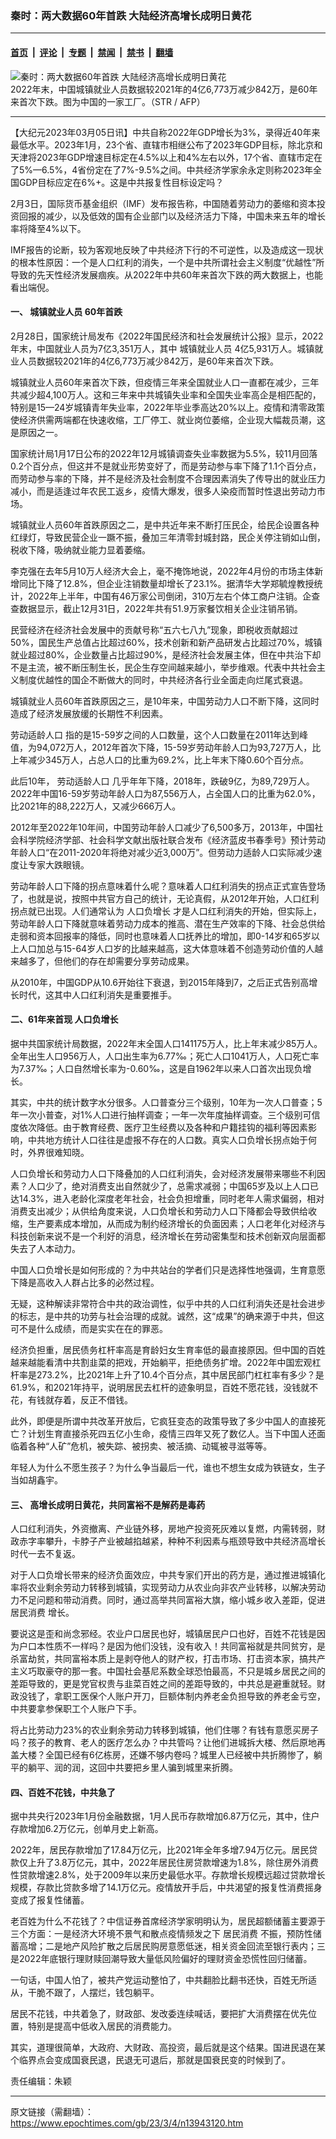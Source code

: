### 秦时：两大数据60年首跌 大陆经济高增长成明日黄花

---

#### [首页](../../../..?n13943120) &nbsp;|&nbsp; [评论](../../../../../epoch-comment?n13943120) &nbsp;|&nbsp; [专题](../../../../../epoch-special?n13943120) &nbsp;|&nbsp; [禁闻](../../../../../epoch-news?n13943120) &nbsp;|&nbsp; [禁书](../../../../../books?n13943120) &nbsp;|&nbsp; [翻墙](https://github.com/gfw-breaker/nogfw/blob/master/README.md?n13943120)


<div><img alt="秦时：两大数据60年首跌 大陆经济高增长成明日黄花" class="attachment-djy_600_400 size-djy_600_400 wp-post-image" src="https://i.epochtimes.com/assets/uploads/2022/07/id13781607-564956-600x400.jpg"/>
<div class="caption">
 2022年末，中国城镇就业人员数据较2021年的4亿6,773万减少842万，是60年来首次下跌。图为中国的一家工厂。（STR / AFP）
</div></div><hr/><div class="post_content" id="artbody" itemprop="articleBody">
 <!-- article content begin -->
 <p>
  【大纪元2023年03月05日讯】中共自称2022年GDP增长为3%，录得近40年来最低水平。2023年1月，23个省、直辖市相继公布了2023年GDP目标，除北京和天津将2023年GDP增速目标定在4.5%以上和4%左右以外，17个省、直辖市定在了5%—6.5%，4省份定在了7%-9.5%之间。中共经济学家余永定则称2023年全国GDP目标应定在6%+。这是中共报复性目标设定吗？
 </p>
 <p>
  2月3日，国际货币基金组织（IMF）发布报告称，中国随着劳动力的萎缩和资本投资回报的减少，以及低效的国有企业部门以及经济活力下降，中国未来五年的增长率将降至4%以下。
 </p>
 <p>
  IMF报告的论断，较为客观地反映了中共经济下行的不可逆性，以及造成这一现状的根本性原因：一个是人口红利的消失，一个是中共所谓社会主义制度“优越性”所导致的先天性经济发展痼疾。从2022年中共60年来首次下跌的两大数据上，也能看出端倪。
 </p>
 <h4>
  一、
  <ok href="https://www.epochtimes.com/gb/tag/%E5%9F%8E%E9%95%87%E5%B0%B1%E4%B8%9A%E4%BA%BA%E5%91%98.html">
   城镇就业人员
  </ok>
  60年首跌
 </h4>
 <p>
  2月28日，国家统计局发布《2022年国民经济和社会发展统计公报》显示，2022年末，中国就业人员为7亿3,351万人，其中
  <ok href="https://www.epochtimes.com/gb/tag/%E5%9F%8E%E9%95%87%E5%B0%B1%E4%B8%9A%E4%BA%BA%E5%91%98.html">
   城镇就业人员
  </ok>
  4亿5,931万人。城镇就业人员数据较2021年的4亿6,773万减少842万，是60年来首次下跌。
 </p>
 <p>
  城镇就业人员60年来首次下跌，但疫情三年来全国就业人口一直都在减少，三年共减少超4,100万人。这和三年来中共城镇失业率和全国失业率高企是相匹配的，特别是15—24岁城镇青年失业率，2022年毕业季高达20%以上。疫情和清零政策使经济供需两端都在快速收缩，工厂停工、就业岗位萎缩，企业现大幅裁员潮，这是原因之一。
 </p>
 <p>
  国家统计局1月17日公布的2022年12月城镇调查失业率数据为5.5%，较11月回落0.2个百分点，但这并不是就业形势变好了，而是劳动参与率下降了1.1个百分点，而劳动参与率的下降，并不是经济及社会制度不合理因素消失了传导出的就业压力减小，而是适逢过年农民工返乡，疫情大爆发，很多人染疫而暂时性退出劳动力市场。
 </p>
 <p>
  城镇就业人员60年首跌原因之二，是中共近年来不断打压民企，给民企设置各种红绿灯，导致民营企业一蹶不振，叠加三年清零封城封路，民企关停注销如山倒，税收下降，吸纳就业能力显着萎缩。
 </p>
 <p>
  李克强在去年5月10万人经济大会上，毫不掩饰地说，2022年4月份的市场主体新增同比下降了12.8%，但企业注销数量却增长了23.1%。据清华大学郑毓煌教授统计，2022年上半年，中国有46万家公司倒闭，310万左右个体工商户注销。企查查数据显示，截止12月31日，2022年共有51.9万家餐饮相关企业注销吊销。
 </p>
 <p>
  民营经济在经济社会发展中的贡献号称“五六七八九”现象，即税收贡献超过50%，国民生产总值占比超过60%，技术创新和新产品研发占比超过70%，城镇就业超过80%，企业数量占比超过90%，是经济社会发展主体，但在中共治下却不是主流，被不断压制生长，民企生存空间越来越小，举步维艰。代表中共社会主义制度优越性的国企不断做大的同时，中共经济各行业全面走向烂尾式衰退。
 </p>
 <p>
  城镇就业人员60年首跌原因之三，是10年来，中国劳动力人口不断下降，这同时造成了经济发展放缓的长期性不利因素。
 </p>
 <p>
  <ok href="https://www.epochtimes.com/gb/tag/%E5%8A%B3%E5%8A%A8%E9%80%82%E9%BE%84%E4%BA%BA%E5%8F%A3.html">
   劳动适龄人口
  </ok>
  指的是15-59岁之间的人口数量，这个人口数量在2011年达到峰值，为94,072万人，2012年首次下降，15-59岁劳动年龄人口为93,727万人，比上年减少345万人，占总人口的比重为69.2%，比上年末下降0.60个百分点。
 </p>
 <p>
  此后10年，
  <ok href="https://www.epochtimes.com/gb/tag/%E5%8A%B3%E5%8A%A8%E9%80%82%E9%BE%84%E4%BA%BA%E5%8F%A3.html">
   劳动适龄人口
  </ok>
  几乎年年下降，2018年，跌破9亿，为89,729万人。2022年中国16-59岁劳动年龄人口为87,556万人，占全国人口的比重为62.0%，比2021年的88,222万人，又减少666万人。
 </p>
 <p>
  2012年至2022年10年间，中国劳动年龄人口减少了6,500多万，2013年，中国社会科学院经济学部、社会科学文献出版社联合发布《经济蓝皮书春季号》预计劳动年龄人口“在2011-2020年将绝对减少近3,000万”。但劳动力适龄人口实际减少速度让专家大跌眼镜。
 </p>
 <p>
  劳动年龄人口下降的拐点意味着什么呢？意味着人口红利消失的拐点正式宣告登场了，也就是说，按照中共官方自己的统计，无论真假，从2012年开始，人口红利拐点就已出现。人们通常认为
  <ok href="https://www.epochtimes.com/gb/tag/%E4%BA%BA%E5%8F%A3%E8%B4%9F%E5%A2%9E%E9%95%BF.html">
   人口负增长
  </ok>
  才是人口红利消失的开始，但实际上，劳动年龄人口下降就意味着劳动力成本的推高、潜在生产效率的下降、社会总供给走弱和资本回报率的降低，同时也意味着人口抚养比的增加，即0-14岁和65岁以上人口加总与15-64岁人口岁的比越来越高，这大体意味着不创造劳动价值的人越来越多了，但他们的存在却需要分享劳动成果。
 </p>
 <p>
  从2010年，中国GDP从10.6开始往下衰退，到2015年降到7，之后正式告别高增长时代，这其中人口红利消失是重要推手。
 </p>
 <h4>
  二、61年来首现
  <ok href="https://www.epochtimes.com/gb/tag/%E4%BA%BA%E5%8F%A3%E8%B4%9F%E5%A2%9E%E9%95%BF.html">
   人口负增长
  </ok>
 </h4>
 <p>
  据中共国家统计局数据，2022年末全国人口141175万人，比上年末减少85万人。全年出生人口956万人，人口出生率为6.77‰；死亡人口1041万人，人口死亡率为7.37‰；人口自然增长率为-0.60‰，这是自1962年以来人口首次出现负增长。
 </p>
 <p>
  其实，中共的统计数字水分很多。人口普查分三个级别，10年为一次人口普查；5年一次小普查，对1%人口进行抽样调查；一年一次年度抽样调查。三个级别可信度依次降低。由于教育经费、医疗卫生经费以及各种和户籍挂钩的福利等因素影响，中共地方统计人口往往是虚报不存在的人口数。真实人口负增长拐点始于何时，外界很难知晓。
 </p>
 <p>
  人口负增长和劳动力人口下降叠加的人口红利消失，会对经济发展带来哪些不利因素？人口少了，绝对消费支出自然就少了，总需求减弱；中国65岁及以上人口已达14.3%，进入老龄化深度老年社会，社会负担增重，同时老年人需求偏弱，相对消费支出减少；从供给角度来说，人口负增长和劳动力人口下降都会导致供给收缩，生产要素成本增加，从而成为制约经济增长的负面因素；人口老年化对经济与科技创新来说不是一个利好的消息，经济增长在劳动密集型和技术创新双向层面都失去了人本动力。
 </p>
 <p>
  中国人口负增长是如何形成的？为中共站台的学者们只是选择性地强调，生育意愿下降是高收入人群占比多的必然过程。
 </p>
 <p>
  无疑，这种解读非常符合中共的政治调性，似乎中共的人口红利消失还是社会进步的标志，是中共的功劳与社会治理的成就。诚然，这“成果”的确来源于中共，但这可不是什么成绩，而是实实在在的罪恶。
 </p>
 <p>
  经济负担重，居民债务杠杆率高是育龄妇女生育率低的最直接原因。但中国的百姓越来越能看清中共割韭菜的把戏，开始躺平，拒绝债务扩增。2022年中国宏观杠杆率是273.2%，比2021年上升了10.4个百分点，其中居民部门杠杠率有多少？是61.9%，和2021年持平，说明居民去杠杆的迹象明显，百姓不愿花钱，没钱就不花，有钱就存着，反正不借钱。
 </p>
 <p>
  此外，即便是所谓中共改革开放后，它疯狂变态的政策导致了多少中国人的直接死亡？计划生育直接杀死四五亿小生命，疫情三四年又死了数亿人。当下中国人还面临着各种“人矿”危机，被失踪、被拐卖、被活摘、动辄被寻滋等等。
 </p>
 <p>
  年轻人为什么不愿生孩子？为什么争当最后一代，谁也不想生女成为铁链女，生子当如胡鑫宇。
 </p>
 <h4>
  三、 高增长成明日黄花，共同富裕不是解药是毒药
 </h4>
 <p>
  人口红利消失，外资撤离、产业链外移，房地产投资死灰难以复燃，内需转弱，财政赤字率攀升，卡脖子产业被越掐越紧，种种不利因素与瓶颈导致中共经济高增长时代一去不复返。
 </p>
 <p>
  对于人口负增长带来的经济负面效应，中共专家们开出的药方是，通过推进城镇化率将农业剩余劳动力转移到城镇，实现劳动力从农业向非农产业转移，以解决劳动力不足问题和带动消费。同时，通过高举共同富裕大旗，缩小城乡收入差距，促进
  <ok href="https://www.epochtimes.com/gb/tag/%E5%B1%85%E6%B0%91%E6%B6%88%E8%B4%B9.html">
   居民消费
  </ok>
  增长。
 </p>
 <p>
  要说这是歪和尚念邪经。农业户口居民也好，城镇居民户口也好，百姓不花钱是因为户口本性质不一样吗？是因为他们没钱，没有收入！共同富裕就是共同贫穷，是杀富劫贫，共同富裕本质上是剥夺他人的财产权，打击市场、打击资本家，搞共产主义巧取豪夺的那一套。中国社会基尼系数全球恐怕最高，不只是城乡居民之间的差距导致的，更是党官权贵与韭菜百姓之间的差距导致的，中共总是避重就轻。财政没钱了，拿职工医保个人账户开刀，巨额体制内养老金负担导致的养老金亏空，中共要拿参保职工个人账户下手。
 </p>
 <p>
  将占比劳动力23%的农业剩余劳动力转移到城镇，他们住哪？有钱有意愿买房子吗？孩子的教育、老人的医疗怎么办？中共管吗？让他们进城拆大楼、然后原地再盖大楼？全国已经有6亿栋房，还嫌不够内卷吗？城里人已经被中共折腾惨了，躺平的躺平、润的润，这回中共要把乡里人骗到城里来折腾。
 </p>
 <h4>
  四、百姓不花钱，中共急了
 </h4>
 <p>
  据中共央行2023年1月份金融数据，1月人民币存款增加6.87万亿元，其中，住户存款增加6.2万亿元，创单月史上新高。
 </p>
 <p>
  2022年，居民存款增加了17.84万亿元，比2021年全年多增7.94万亿元。居民贷款仅上升了3.8万亿元，其中，2022年居民住房贷款增速为1.8%，除住房外消费性贷款增速2.8%，处于2009年以来历史最低水平。存款增长规模远超过贷款增长规模，存款比贷款多增了14.1万亿元。疫情放开手后，中共渴望的报复性消费摇身变成了报复性储蓄。
 </p>
 <p>
  老百姓为什么不花钱了？中信证券首席经济学家明明认为，居民超额储蓄主要源于三个方面：一是经济大环境不景气和散点疫情频发之下
  <ok href="https://www.epochtimes.com/gb/tag/%E5%B1%85%E6%B0%91%E6%B6%88%E8%B4%B9.html">
   居民消费
  </ok>
  不振，预防性储蓄高增；二是地产风险扩散之后居民购房意愿低迷，相关资金回流至银行表内；三是2022年底银行理财赎回潮导致大量低风险偏好的理财资金恐慌性回归储蓄。
 </p>
 <p>
  一句话，中国人怕了，被共产党运动整怕了，中共翻脸比翻书还快，百姓无所适从，干脆不跟了，人摆烂，钱包躺平。
 </p>
 <p>
  居民不花钱，中共着急了，财政部、发改委连续喊话，要把扩大消费摆在优先位置，特别是提高中低收入居民的消费能力。
 </p>
 <p>
  其实，道理很简单，大政府、大财政、高投资，最后就是这个结果。国进民退在某个临界点会变成国衰民退，民退无可退后，那就是国衰民变的时候到了。
 </p>
 <p>
  责任编辑：朱颖
 </p>
 <!-- article content end -->
 <div id="below_article_ad">
 </div>
</div>


---

原文链接（需翻墙）：https://www.epochtimes.com/gb/23/3/4/n13943120.htm
